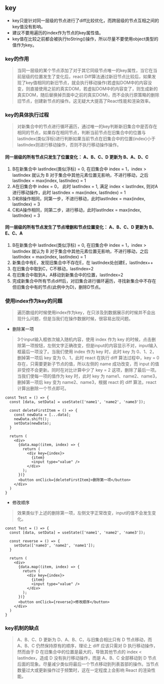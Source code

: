 ## key
- key只是针对同一层级的节点进行了diff比较优化，而跨层级的节点互相之间的key值没有影响。
- 建议不要用遍历的index作为节点的key属性值。
- key值在比较之前都会被执行toString()操作，所以尽量不要使用object类型的值作为key。
### key的作用
> 当同一层级的某个节点添加了对于其它同级节点唯一的key属性，当它在当前层级的位置发生了变化后，react Diff算法通过新旧节点比较后，如果发现了key值相同的新旧节点，就会执行移动操作(若虚拟DOM中的内容没变，则直接使用之前的真实DOM，若虚拟DOM中的内容变了，则生成新的真实DOM，随后替换掉页面中之前的真实DOM)，而不会执行原策略的删除旧节点，创建新节点的操作。这无疑大大提高了React性能和渲染效率。

### key的具体执行过程
> 对新集合中的节点进行循环遍历，通过唯一的key判断新旧集合中是否存在相同的节点，如果存在相同节点，判断当前节点在旧集合中的位置与lastIndex(类似浮标)进行判断如果当前节点在旧集合中的位置(index)小于lastIndex则进行移动操作，否则不执行移动操作操作。

#### 同一层级的所有节点只发生了位置变化： A、B、C、D 更新为 B、A、D、C
1. B在新集合中 lastIndex(类似浮标) = 0, 在旧集合中 index = 1，index > lastIndex 就认为 B 对于集合中其他元素位置无影响，不进行移动，之后lastIndex = max(index, lastIndex) = 1
2. A在旧集合中 index = 0， 此时 lastIndex = 1, 满足 index < lastIndex, 则对A进行移动操作，此时 lastIndex = max(index, lastIndex) = 1
3. D和B操作相同，同第一步，不进行移动，此时lastIndex = max(index, lastIndex) = 3
4. C和A操作相同，同第二步，进行移动，此时lastIndex = max(index, lastIndex) = 3
#### 同一层级的所有节点发生了节点增删和节点位置变化： A、B、C、D 更新为 B、E、C、A
1. B在新集合中 lastIndex(类似浮标) = 0, 在旧集合中 index = 1，index > lastIndex 就认为 B 对于集合中其他元素位置无影响，不进行移动，之后lastIndex = max(index, lastIndex) = 1
2. 新集合中有E，发现旧集合中不存在E，在 lastIndex处创建E，lastIndex++
3. 在旧集合中取到C，C不移动，lastIndex=2
4. 在旧集合中取到A，A移动到新集合中的位置，lastIndex=2
5. 完成新集合中所有节点diff后，对旧集合进行循环遍历，寻找新集合中不存在但旧集合中有的节点(此例中为D)，删除D节点。
### 使用index作为key的问题
> 遍历数组的时候使用index作为key，在只涉及到数据展示的时候并不会出现什么问题，但是当我们在操作数据时候，很容易出现问题。

- 删除某一项
> 3个input输入框依次输入随机内容，使用 index 作为 key 的时候，点击删除第一项按钮，左侧文字正确改变，但是input的内容显示不对，input输入框最后一项没了。当我们使用 index 作为 key 时，此时 key 为 0、1、2，删掉第一项后 key 变为 0、1，此时 react 在执行 diff 算法过程中，key = 0 存在，只需要更新子节点的值，所以左侧的 name 成功改变，而 input 的值非受控不会更新。同时在对比计算中少了 key = 2 这项，删除了最后一项。当我们使每一项的值作为 key 时，此时 key 为 name1、name2、name3，删掉第一项后 key 变为 name2、name3，根据 react 的 diff 算法，react 计算出删除一个节点即可。

```
const Test = () => {
  const [data, setData] = useState(['name1', 'name2', 'name3']);

  const deleteFirstItem = () => {
    const newData = [...data];
    newData.shift();
    setData(newData);
  }

  return (
    <div>
      {data.map((item, index) => {
        return (
          <div key={index}>
            {item}
            <input type="value" />
          </div>
        );
      })}
      <button onClick={deleteFirstItem}>删除第一项</button>
    </div>
  )
}
```
- 修改顺序
> 效果类似于上述的删除第一项，左侧文字正常改变，input的值不会发生变化。

```
const Test = () => {
  const [data, setData] = useState(['name1', 'name2', 'name3']);

  const reverse = () => {
    setData(['name3', 'name2', 'name1']);
  }

  return (
    <div>
      {data.map((item, index) => {
        return (
          <div key={index}>
            {item}
            <input type="value" />
          </div>
        );
      })}
      <button onClick={reverse}>修改顺序</button>
    </div>
  )
}
```
### key机制的缺点
> A、B、C、D 更新为 D、A、B、C，与旧集合相比只有 D 节点移动，而 A、B、C 仍然保持原有的顺序，理论上 diff 应该只需对 D 执行移动操作，然而由于 D 在旧集合中的位置是最大的，导致其他节点的 index < lastIndex，造成 D 没有执行移动操作，而是 A、B、C 全部移动到 D 节点后面的现象。尽量减少类似将最后一个节点移动到列表首部的操作。当节点数量过大或更新操作过于频繁时，这在一定程度上会影响 React 的渲染性能。